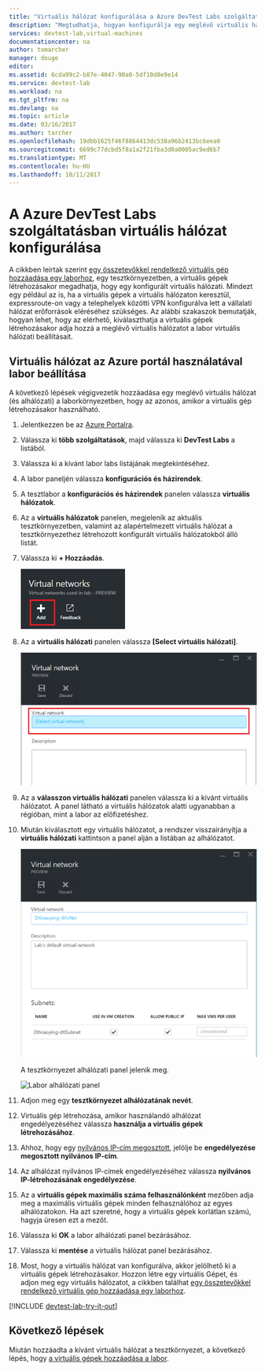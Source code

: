 ```yaml
---
title: "Virtuális hálózat konfigurálása a Azure DevTest Labs szolgáltatásban |} Microsoft Docs"
description: "Megtudhatja, hogyan konfigurálja egy meglévő virtuális hálózat és az alhálózatot, és használhatja őket az Azure DevTest Labs szolgáltatásban virtuális gépen"
services: devtest-lab,virtual-machines
documentationcenter: na
author: tomarcher
manager: douge
editor: 
ms.assetid: 6cda99c2-b87e-4047-90a0-5df10d8e9e14
ms.service: devtest-lab
ms.workload: na
ms.tgt_pltfrm: na
ms.devlang: na
ms.topic: article
ms.date: 03/16/2017
ms.author: tarcher
ms.openlocfilehash: 19dbb1625f46f8864413dc538a96b2413bc6eea0
ms.sourcegitcommit: 6699c77dcbd5f8a1a2f21fba3d0a0005ac9ed6b7
ms.translationtype: MT
ms.contentlocale: hu-HU
ms.lasthandoff: 10/11/2017
---
```

# <a name="configure-a-virtual-network-in-azure-devtest-labs"></a>A Azure DevTest Labs szolgáltatásban virtuális hálózat konfigurálása
A cikkben leírtak szerint [egy összetevőkkel rendelkező virtuális gép hozzáadása egy laborhoz](devtest-lab-add-vm-with-artifacts.md), egy tesztkörnyezetben, a virtuális gépek létrehozásakor megadhatja, hogy egy konfigurált virtuális hálózati. Mindezt egy például az is, ha a virtuális gépek a virtuális hálózaton keresztül, expressroute-on vagy a telephelyek közötti VPN konfigurálva lett a vállalati hálózat erőforrások eléréséhez szükséges. Az alábbi szakaszok bemutatják, hogyan lehet, hogy az elérhető, kiválaszthatja a virtuális gépek létrehozásakor adja hozzá a meglévő virtuális hálózatot a labor virtuális hálózati beállításait.

## <a name="configure-a-virtual-network-for-a-lab-using-the-azure-portal"></a>Virtuális hálózat az Azure portál használatával labor beállítása
A következő lépések végigvezetik hozzáadása egy meglévő virtuális hálózat (és alhálózati) a laborkörnyezetben, hogy az azonos, amikor a virtuális gép létrehozásakor használható. 

1. Jelentkezzen be az [Azure Portalra](http://go.microsoft.com/fwlink/p/?LinkID=525040).
2. Válassza ki **több szolgáltatások**, majd válassza ki **DevTest Labs** a listából.
3. Válassza ki a kívánt labor labs listájának megtekintéséhez. 
4. A labor paneljén válassza **konfigurációs és házirendek**.
5. A tesztlabor a **konfigurációs és házirendek** panelen válassza **virtuális hálózatok**.
6. Az a **virtuális hálózatok** panelen, megjelenik az aktuális tesztkörnyezetben, valamint az alapértelmezett virtuális hálózat a tesztkörnyezethez létrehozott konfigurált virtuális hálózatokból álló listát. 
7. Válassza ki **+ Hozzáadás**.
   
    ![Meglévő virtuális hálózat hozzáadása a tesztkörnyezet](./media/devtest-lab-configure-vnet/lab-settings-vnet-add.png)
8. Az a **virtuális hálózati** panelen válassza **[Select virtuális hálózati]**.
   
    ![Válassza ki a meglévő virtuális hálózat](./media/devtest-lab-configure-vnet/lab-settings-vnets-vnet1.png)
9. Az a **válasszon virtuális hálózati** panelen válassza ki a kívánt virtuális hálózatot. A panel látható a virtuális hálózatok alatti ugyanabban a régióban, mint a labor az előfizetéshez.  
10. Miután kiválasztott egy virtuális hálózatot, a rendszer visszairányítja a **virtuális hálózati** kattintson a panel alján a listában az alhálózatot.

    ![Alhálózati listája](./media/devtest-lab-configure-vnet/lab-settings-vnets-vnet2.png)
    
    A tesztkörnyezet alhálózati panel jelenik meg.

    ![Labor alhálózati panel](./media/devtest-lab-configure-vnet/lab-subnet.png)

11. Adjon meg egy **tesztkörnyezet alhálózatának nevét**.
12. Virtuális gép létrehozása, amikor használandó alhálózat engedélyezéséhez válassza **használja a virtuális gépek létrehozásához**.
13. Ahhoz, hogy egy [nyilvános IP-cím megosztott](devtest-lab-shared-ip.md), jelölje be **engedélyezése megosztott nyilvános IP-cím**.
14. Az alhálózat nyilvános IP-címek engedélyezéséhez válassza **nyilvános IP-létrehozásának engedélyezése**.
15. Az a **virtuális gépek maximális száma felhasználónként** mezőben adja meg a maximális virtuális gépek minden felhasználóhoz az egyes alhálózatokon. Ha azt szeretné, hogy a virtuális gépek korlátlan számú, hagyja üresen ezt a mezőt.
16. Válassza ki **OK** a labor alhálózati panel bezárásához.
17. Válassza ki **mentése** a virtuális hálózat panel bezárásához.
18. Most, hogy a virtuális hálózat van konfigurálva, akkor jelölhető ki a virtuális gépek létrehozásakor. 
    Hozzon létre egy virtuális Gépet, és adjon meg egy virtuális hálózatot, a cikkben találhat [egy összetevőkkel rendelkező virtuális gép hozzáadása egy laborhoz](devtest-lab-add-vm-with-artifacts.md). 

[!INCLUDE [devtest-lab-try-it-out](../../includes/devtest-lab-try-it-out.md)]

## <a name="next-steps"></a>Következő lépések
Miután hozzáadta a kívánt virtuális hálózat a tesztkörnyezet, a következő lépés, hogy [a virtuális gépek hozzáadása a labor](devtest-lab-add-vm-with-artifacts.md).

